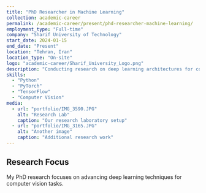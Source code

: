 ```yaml
---
title: "PhD Researcher in Machine Learning"
collection: academic-career
permalink: /academic-career/present/phd-researcher-machine-learning/
employment_type: "Full-time"
company: "Sharif University of Technology"
start_date: 2024-01-15
end_date: "Present"
location: "Tehran, Iran"
location_type: "On-site"
logo: "academic-career/Sharif_University_Logo.png"
description: "Conducting research on deep learning architectures for computer vision applications."
skills:
  - "Python"
  - "PyTorch"
  - "TensorFlow"
  - "Computer Vision"
media:
  - url: "portfolio/IMG_3590.JPG"
    alt: "Research Lab"
    caption: "Our research laboratory setup"
  - url: "portfolio/IMG_3165.JPG"
    alt: "Another image"
    caption: "Additional research work"
---
```


## Research Focus

My PhD research focuses on advancing deep learning techniques for computer vision tasks.
